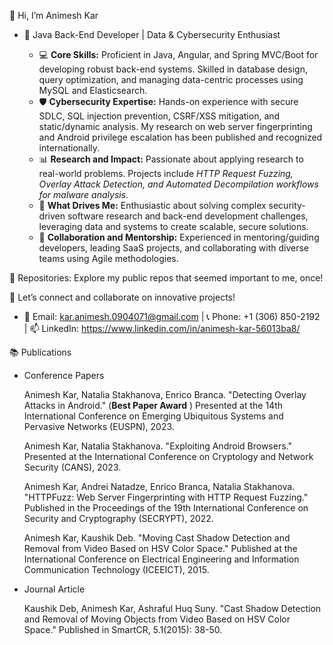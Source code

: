 👋 Hi, I’m Animesh Kar
- 🔧 Java Back-End Developer | Data & Cybersecurity Enthusiast

    - 💻 **Core Skills:** Proficient in Java, Angular, and Spring MVC/Boot for developing robust back-end systems. Skilled in database design, query optimization, and managing data-centric processes using MySQL and Elasticsearch.
    - 🛡️ **Cybersecurity Expertise:** Hands-on experience with secure SDLC, SQL injection prevention, CSRF/XSS mitigation, and static/dynamic analysis. My research on web server fingerprinting and Android privilege escalation has been published and recognized internationally.
    - 📊 **Research and Impact:** Passionate about applying research to real-world problems. Projects include *HTTP Request Fuzzing, Overlay Attack Detection, and Automated Decompilation workflows for malware analysis*.
    - 🚀 **What Drives Me:** Enthusiastic about solving complex security-driven software research and back-end development challenges, leveraging data and systems to create scalable, secure solutions.
    - 🤝 **Collaboration and Mentorship:** Experienced in mentoring/guiding developers, leading SaaS projects, and collaborating with diverse teams using Agile methodologies.

📂 Repositories: Explore my public repos that seemed important to me, once!

🌟 Let’s connect and collaborate on innovative projects!
- 📧 Email: kar.animesh.0904071@gmail.com |  📞 Phone: +1 (306) 850-2192 | 📫 LinkedIn: https://www.linkedin.com/in/animesh-kar-56013ba8/

📚 Publications
- Conference Papers

    Animesh Kar, Natalia Stakhanova, Enrico Branca. 
    "Detecting Overlay Attacks in Android." (**Best Paper Award** )
    Presented at the 14th International Conference on Emerging Ubiquitous Systems and Pervasive Networks (EUSPN), 2023.

    Animesh Kar, Natalia Stakhanova.
    "Exploiting Android Browsers."
    Presented at the International Conference on Cryptology and Network Security (CANS), 2023.

    Animesh Kar, Andrei Natadze, Enrico Branca, Natalia Stakhanova.
    "HTTPFuzz: Web Server Fingerprinting with HTTP Request Fuzzing."
    Published in the Proceedings of the 19th International Conference on Security and Cryptography (SECRYPT), 2022.

    Animesh Kar, Kaushik Deb.
    "Moving Cast Shadow Detection and Removal from Video Based on HSV Color Space."
    Published at the International Conference on Electrical Engineering and Information Communication Technology (ICEEICT), 2015.


- Journal Article

    Kaushik Deb, Animesh Kar, Ashraful Huq Suny.
    "Cast Shadow Detection and Removal of Moving Objects from Video Based on HSV Color Space."
    Published in SmartCR, 5.1(2015): 38-50.

<!---
ani0904071/ani0904071 is a ✨ special ✨ repository because its `README.md` (this file) appears on your GitHub profile.
You can click the Preview link to take a look at your changes.
--->
